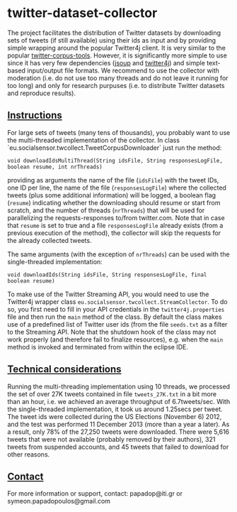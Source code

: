 twitter-dataset-collector
=========================

<p>The project facilitates the distribution of Twitter datasets by downloading sets of tweets (if still available) using their ids as input and by providing simple wrapping around the popular Twitter4j client. It is very similar to the popular <a href="https://github.com/myleott/twitter-corpus-tools">twitter-corpus-tools</a>. However, it is significantly more simple to use since it has very few dependencies (<a href="http://jsoup.org/">jsoup</a> and <a href="http://twitter4j.org/en/index.html">twitter4j</a>) and simple text-based input/output file formats. We recommend to use the collector with moderation (i.e. do not use too many threads and do not leave it running for too long) and only for research purpuses (i.e. to distribute Twitter datasets and reproduce results).</p>

<h2><u>Instructions</u></h2>
For large sets of tweets (many tens of thousands), you probably want to use the multi-threaded implementation of the collector. In class `eu.socialsensor.twcollect.TweetCorpusDownloader` just run the method:

    void downloadIdsMultiThread(String idsFile, String responsesLogFile, boolean resume, int nrThreads)
    
providing as arguments the name of the file (`idsFile`) with the tweet IDs, one ID per line, the name of the file (`responsesLogFile`) where the collected tweets (plus some additional information) will be logged, a boolean flag (`resume`) indicating whether the downloading should resume or start from scratch, and the number of threads (`nrThreads`) that will be used for parallelizing the requests-responses to/from twitter.com. Note that in case that `resume` is set to true and a file `responsesLogFile` already exists (from a previous execution of the method), the collector will skip the requests for the already collected tweets. 

The same arguments (with the exception of `nrThreads`) can be used with the single-threaded implementation:

    void downloadIds(String idsFile, String responsesLogFile, final boolean resume)

To make use of the Twitter Streaming API, you would need to use the Twitter4j wrapper class `eu.socialsensor.twcollect.StreamCollector`. To do so, you first need to fill in your API credentials in the `twitter4j.properties` file and then run the `main` method of the class. By default the class makes use of a predefined list of Twitter user ids (from the file `seeds.txt` as a filter to the Streaming API. Note that the shutdown hook of the class may not work properly (and therefore fail to finalize resources), e.g. when the `main` method is invoked and terminated from within the eclipse IDE.  

<h2><u>Technical considerations</u></h2>

Running the multi-threading implementation using 10 threads, we processed the set of over 27K tweets contained in file `tweets_27K.txt` in a bit more than an hour, i.e. we achieved an average throughput of 6.7tweets/sec. With the single-threaded implementation, it took us around 1.25secs per tweet. The tweet ids were collected during the US Elections (November 6) 2012, and the test was performed 11 December 2013 (more than a year a later). As a result, only 78% of the 27,250 tweets were downloaded. There were 5,616 tweets that were not available (probably removed by their authors), 321 tweets from suspended accounts, and 45 tweets that failed to download for other reasons.

<h2><u>Contact</u></h2>

<p>For more information or support, contact: papadop@iti.gr or symeon.papadopoulos@gmail.com</p>
